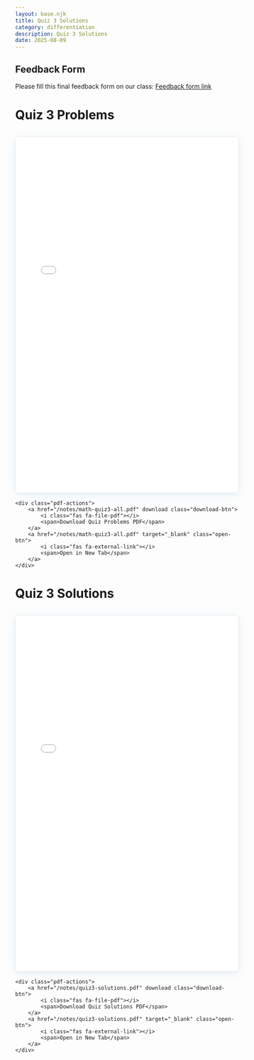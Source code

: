 ```yaml
---
layout: base.njk
title: Quiz 3 Solutions
category: differentiation
description: Quiz 3 Solutions
date: 2025-08-09
---
```


## Feedback Form

Please fill this final feedback form on our class: [Feedback form link](https://docs.google.com/forms/d/e/1FAIpQLSflbOdlS59N46VsGgda8VyfoQ8zZ5f9xTEp4Nv5QzuZdDI4yg/viewform?usp=dialog)

# Quiz 3 Problems

<div class="pdf-container">
    <div class="pdf-viewer">
        <iframe 
            src="/notes/math-quiz3-all.pdf" 
            width="100%" 
            height="800px" 
            frameborder="0"
            title="Quiz 3 Problems PDF">
            <p>Your browser does not support PDF viewing. 
            <a href="/notes/math-quiz3-all.pdf" download>Download the quiz problems PDF</a> to view it.</p>
        </iframe>
    </div>
    
    <div class="pdf-actions">
        <a href="/notes/math-quiz3-all.pdf" download class="download-btn">
            <i class="fas fa-file-pdf"></i>
            <span>Download Quiz Problems PDF</span>
        </a>
        <a href="/notes/math-quiz3-all.pdf" target="_blank" class="open-btn">
            <i class="fas fa-external-link"></i>
            <span>Open in New Tab</span>
        </a>
    </div>
</div>

# Quiz 3 Solutions

<div class="pdf-container">
    <div class="pdf-viewer">
        <iframe 
            src="/notes/quiz3-solutions.pdf" 
            width="100%" 
            height="800px" 
            frameborder="0"
            title="Quiz 3 Solutions PDF">
            <p>Your browser does not support PDF viewing. 
            <a href="/notes/quiz3-solutions.pdf" download>Download the quiz solutions PDF</a> to view it.</p>
        </iframe>
    </div>
    
    <div class="pdf-actions">
        <a href="/notes/quiz3-solutions.pdf" download class="download-btn">
            <i class="fas fa-file-pdf"></i>
            <span>Download Quiz Solutions PDF</span>
        </a>
        <a href="/notes/quiz3-solutions.pdf" target="_blank" class="open-btn">
            <i class="fas fa-external-link"></i>
            <span>Open in New Tab</span>
        </a>
    </div>
</div>


<style>
.pdf-container {
    margin: 2rem 0;
}

.pdf-viewer {
    border: 1px solid #ecf0f1;
    border-radius: 8px;
    overflow: hidden;
    box-shadow: 0 4px 24px rgba(52, 152, 219, 0.10), 0 1.5px 6px rgba(44, 62, 80, 0.06);
    margin-bottom: 1rem;
}

.pdf-viewer iframe {
    display: block;
    border: none;
    min-height: 600px;
}

.pdf-actions {
    display: flex;
    gap: 1rem;
    justify-content: center;
    flex-wrap: wrap;
    margin-top: 1rem;
}

.download-btn, .open-btn {
    display: inline-flex;
    align-items: center;
    justify-content: center;
    gap: 0.5rem;
    padding: 0.75rem 1.5rem;
    color: white;
    text-decoration: none;
    border-radius: 6px;
    font-weight: 500;
    transition: all 0.3s ease;
    border: none;
    cursor: pointer;
    min-width: 200px;
    box-shadow: 0 2px 8px rgba(0,0,0,0.1);
}

.download-btn {
    background-color: #3498db;
    border-top: 3px solid #2980b9;
}

.download-btn:hover {
    background-color: #2980b9;
    text-decoration: none;
    color: white;
    transform: translateY(-2px);
    box-shadow: 0 4px 12px rgba(52, 152, 219, 0.3);
}

.open-btn {
    background-color: #2c3e50;
    border-top: 3px solid #34495e;
}

.open-btn:hover {
    background-color: #34495e;
    text-decoration: none;
    color: white;
    transform: translateY(-2px);
    box-shadow: 0 4px 12px rgba(44, 62, 80, 0.3);
}

.download-btn i, .open-btn i {
    font-size: 1rem;
}

.download-btn span, .open-btn span {
    text-align: center;
}

@media (max-width: 768px) {
    .pdf-viewer iframe {
        min-height: 400px;
    }
    
    .pdf-actions {
        flex-direction: column;
        align-items: center;
    }
    
    .download-btn, .open-btn {
        width: 100%;
        max-width: 300px;
        justify-content: center;
    }
}
</style>